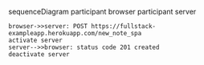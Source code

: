 sequenceDiagram
    participant browser
    participant server

    browser->>server: POST https://fullstack-exampleapp.herokuapp.com/new_note_spa
    activate server
    server-->>browser: status code 201 created
    deactivate server